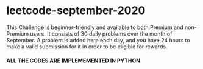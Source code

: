 # leetcode-september-2020

This Challenge is beginner-friendly and available to both Premium and non-Premium users. 
It consists of 30 daily problems over the month of September. A problem is added here each day, and you have 24 hours to make a valid submission for it 
in order to be eligible for rewards.

#### ALL THE CODES ARE IMPLEMEMENTED IN PYTHON
